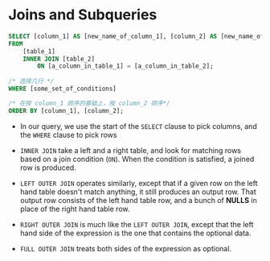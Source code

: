 # Joins and Subqueries

```sql
SELECT [column_1] AS [new_name_of_column_1], [column_2] AS [new_name_of_column_2]
FROM 
	[table_1]
	INNER JOIN [table_2]
		ON [a_column_in_table_1] = [a_column_in_table_2];
		
/* 选择几行 */
WHERE [some_set_of_conditions]

/* 在按 column_1 排序的基础上，按 column_2 排序*/
ORDER BY [column_1], [column_2];
```

* In our query, we use the start of the `SELECT` clause to pick columns, and the `WHERE` clause to pick rows

* `INNER JOIN` take a left and a right table, and look for matching rows based on a join condition (`ON`). When the condition is satisfied, a joined row is produced.
* `LEFT OUTER JOIN` operates similarly, except that if a given row on the left hand table doesn't match anything, it still produces an output row. That output row consists of the left hand table row, and a bunch of **NULLS** in place of the right hand table row.
* `RIGHT OUTER JOIN` is much like the `LEFT OUTER JOIN`, except that the left hand side of the expression is the one that contains the optional data. 
* `FULL OUTER JOIN` treats both sides of the expression as optional.

